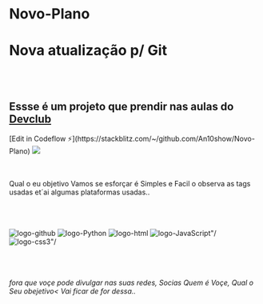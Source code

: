 # Novo-Plano

<h1>Nova atualização p/ Git</h1>
<br>
<br>
<h2>Essse é um projeto que prendir nas aulas do <a href="https://rodolfomori.com.br/devclub">Devclub</a></h2>
[Edit in Codeflow ⚡️](https://stackblitz.com/~/github.com/An10show/Novo-Plano)
<img src="https://rodolfomori.com.br/wp-content/uploads/2023/05/logo.png"/> 
<br>
<br>
<br>


<p>Qual o eu objetivo Vamos se esforçar é Simples e Facil o observa as tags usadas et´ai algumas plataformas usadas..</p>
<br>
<br>
<br>

<img src="https://img.shields.io/badge/GitHub-100000?style=for-the-badge&logo=github&logoColor=white" alt="logo-github"/>
<img src="https://img.shields.io/badge/Python-3776AB?style=for-the-badge&logo=python&logoColor=white" alt="logo-Python"/>
<img src="https://img.shields.io/badge/HTML-239120?style=for-the-badge&logo=html5&logoColor=white" alt="logo-html"/>
<img src="https://img.shields.io/badge/JavaScript-F7DF1E?style=for-the-badge&logo=javascript&logoColor=black" alt=logo-JavaScript"/>
<img src="https://img.shields.io/badge/CSS3-1572B6?style=for-the-badge&logo=css3&logoColor=white" alt=logo-css3"/>
<br>
<br>
<br>
<br>
<p><i>fora que voçe pode divulgar nas suas redes, Socias Quem é Voçe,  Qual o Seu obejetivo< Vai ficar de for dessa.. </i></p>
